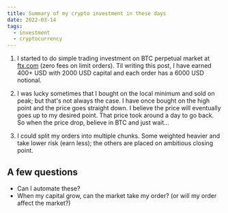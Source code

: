 ```yaml
---
title: Summary of my crypto investment in these days
date: 2022-03-14
tags:
  - investment
  - cryptocurrency
---
```


1. I started to do simple trading investment on BTC perpetual market at <a href="https://ftx.com" target="_blank" rel="noopener">ftx.com</a> (zero fees on limit orders).
   Til writing this post, I have earned 400+ USD with 2000 USD capital and each order has a 6000 USD notional.

2. I was lucky sometimes that I bought on the local minimum and sold on peak; but that's not always the case.
   I have once bought on the high point and the price goes straight down.
   I believe the price will eventually goes up to my desired point. That price took around a day to go back.
   So when the price drop, believe in BTC and just wait...

3. I could split my orders into multiple chunks.
   Some weighted heavier and take lower risk (earn less); the others are placed on ambitious closing point.

## A few questions

- Can I automate these?
- When my capital grow, can the market take my order? (or will my order affect the market?)
